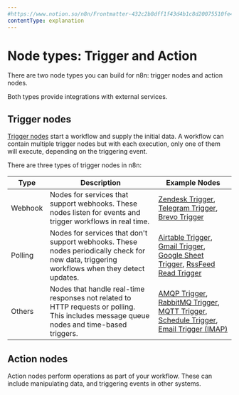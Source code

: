 ```yaml
---
#https://www.notion.so/n8n/Frontmatter-432c2b8dff1f43d4b1c8d20075510fe4
contentType: explanation
---
```


# Node types: Trigger and Action

There are two node types you can build for n8n: trigger nodes and action nodes.

Both types provide integrations with external services. 

## Trigger nodes

[Trigger nodes](/glossary.md#trigger-node-n8n) start a workflow and supply the initial data. A workflow can contain multiple trigger nodes but with each execution, only one of them will execute, depending on the triggering event.

There are three types of trigger nodes in n8n: 

| Type | Description | Example Nodes |
| --- | --- | --- |
| Webhook | Nodes for services that support webhooks. These nodes listen for events and trigger workflows in real time. | [Zendesk Trigger](https://github.com/n8n-io/n8n/tree/master/packages/nodes-base/nodes/Zendesk), [Telegram Trigger](https://github.com/n8n-io/n8n/tree/master/packages/nodes-base/nodes/Telegram), [Brevo Trigger](https://github.com/n8n-io/n8n/tree/master/packages/nodes-base/nodes/Brevo) |
| Polling | Nodes for services that don't support webhooks. These nodes periodically check for new data, triggering workflows when they detect updates. | [Airtable Trigger](https://github.com/n8n-io/n8n/tree/master/packages/nodes-base/nodes/Airtable), [Gmail Trigger](https://github.com/n8n-io/n8n/tree/master/packages/nodes-base/nodes/Google/Gmail), [Google Sheet Trigger](https://github.com/n8n-io/n8n/tree/master/packages/nodes-base/nodes/Google/Sheet), [RssFeed Read Trigger](https://github.com/n8n-io/n8n/tree/master/packages/nodes-base/nodes/RssFeedRead) |
| Others | Nodes that handle real-time responses not related to HTTP requests or polling. This includes message queue nodes and time-based triggers. | [AMQP Trigger](https://github.com/n8n-io/n8n/tree/master/packages/nodes-base/nodes/Amqp), [RabbitMQ Trigger](https://github.com/n8n-io/n8n/tree/master/packages/nodes-base/nodes/RabbitMQ), [MQTT Trigger](https://github.com/n8n-io/n8n/tree/master/packages/nodes-base/nodes/MQTT), [Schedule Trigger](https://github.com/n8n-io/n8n/tree/master/packages/nodes-base/nodes/Schedule), [Email Trigger (IMAP)](https://github.com/n8n-io/n8n/tree/master/packages/nodes-base/nodes/EmailReadImap) |

## Action nodes

Action nodes perform operations as part of your workflow. These can include manipulating data, and triggering events in other systems.

